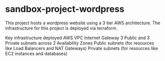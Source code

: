# sandbox-project-wordpress
This project hosts a wordpress website using a 3 tier AWS architecture.
The infrastructure for this project is deployed via terraform.  

Key infrastructure deployed 
    AWS VPC
    Internet Gateway
    3 Public and 3 Private subnets across 2 Availability Zones
    Public subnets (for resources like Load Balancers and NAT Gateways)
    Private subnets (for resources like EC2 instances and databases)

